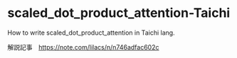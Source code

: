 # scaled_dot_product_attention-Taichi
How to write scaled_dot_product_attention in Taichi lang.



解説記事　https://note.com/lilacs/n/n746adfac602c
